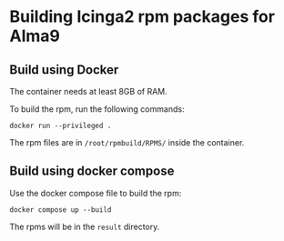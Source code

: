 # Building Icinga2 rpm packages for Alma9

## Build using Docker
The container needs at least 8GB of RAM.

To build the rpm, run the following commands:
```
docker run --privileged .
```
The rpm files are in `/root/rpmbuild/RPMS/` inside the container.

## Build using docker compose
Use the docker compose file to build the rpm:
```
docker compose up --build
```
The rpms will be in the `result` directory.
